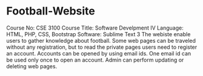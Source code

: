 # Football-Website
Course No: CSE 3100 Course Title: Software Develpment IV Language: HTML, PHP, CSS, Bootstrap Software: Sublime Text 3
The webiste enable users to gather knowledge about football. Some web pages can be traveled without any registration, but to read the 
private pages users need to register an account. Accounts can be opened by using email ids. One email id can be used only once to open an account.
Admin can perform updating or deleting web pages. 
